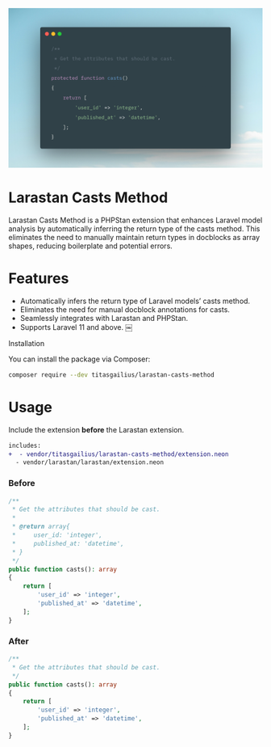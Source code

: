 ![Larastan Casts Method Demo](./screenshots/demo.png)

# Larastan Casts Method

Larastan Casts Method is a PHPStan extension that enhances Laravel model analysis by automatically inferring the return type of the casts method. This eliminates the need to manually maintain return types in docblocks as array shapes, reducing boilerplate and potential errors.

# Features

- Automatically infers the return type of Laravel models’ casts method.
- Eliminates the need for manual docblock annotations for casts.
- Seamlessly integrates with Larastan and PHPStan.
- Supports Laravel 11 and above. ￼

Installation

You can install the package via Composer:

```bash
composer require --dev titasgailius/larastan-casts-method
```

# Usage

Include the extension **before** the Larastan extension.

```diff
includes:
+  - vendor/titasgailius/larastan-casts-method/extension.neon
  - vendor/larastan/larastan/extension.neon
```

### Before

```php
/**
 * Get the attributes that should be cast.
 *
 * @return array{
 *     user_id: 'integer',
 *     published_at: 'datetime',
 * }
 */
public function casts(): array
{
    return [
        'user_id' => 'integer',
        'published_at' => 'datetime',
    ];
}
```

### After

```php
/**
 * Get the attributes that should be cast.
 */
public function casts(): array
{
    return [
        'user_id' => 'integer',
        'published_at' => 'datetime',
    ];
}
```
